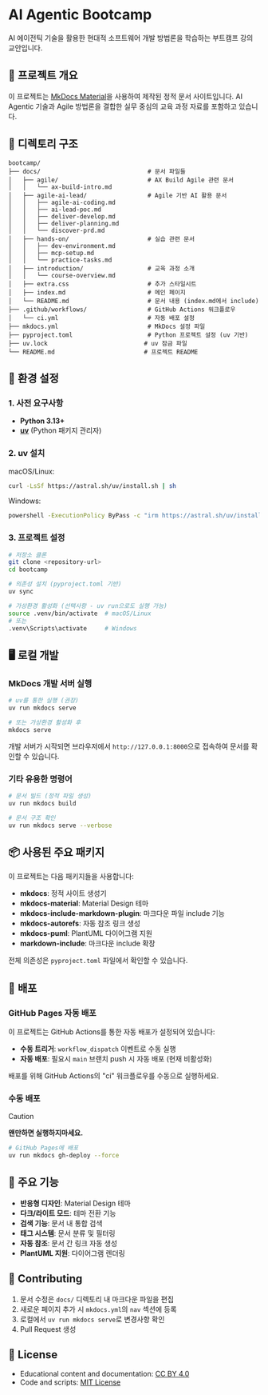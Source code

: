 # AI Agentic Bootcamp

AI 에이전틱 기술을 활용한 현대적 소프트웨어 개발 방법론을 학습하는 부트캠프 강의 교안입니다.

## 🚀 프로젝트 개요

이 프로젝트는 [MkDocs Material](https://squidfunk.github.io/mkdocs-material/)을 사용하여 제작된 정적 문서 사이트입니다. AI Agentic 기술과 Agile 방법론을 결합한 실무 중심의 교육 과정 자료를 포함하고 있습니다.

## 📁 디렉토리 구조

```
bootcamp/
├── docs/                              # 문서 파일들
│   ├── agile/                         # AX Build Agile 관련 문서
│   │   └── ax-build-intro.md
│   ├── agile-ai-lead/                 # Agile 기반 AI 활용 문서
│   │   ├── agile-ai-coding.md
│   │   ├── ai-lead-poc.md
│   │   ├── deliver-develop.md
│   │   ├── deliver-planning.md
│   │   └── discover-prd.md
│   ├── hands-on/                      # 실습 관련 문서
│   │   ├── dev-environment.md
│   │   ├── mcp-setup.md
│   │   └── practice-tasks.md
│   ├── introduction/                  # 교육 과정 소개
│   │   └── course-overview.md
│   ├── extra.css                      # 추가 스타일시트
│   ├── index.md                       # 메인 페이지
│   └── README.md                      # 문서 내용 (index.md에서 include)
├── .github/workflows/                 # GitHub Actions 워크플로우
│   └── ci.yml                         # 자동 배포 설정
├── mkdocs.yml                         # MkDocs 설정 파일
├── pyproject.toml                     # Python 프로젝트 설정 (uv 기반)
├── uv.lock                           # uv 잠금 파일
└── README.md                         # 프로젝트 README
```

## 🔧 환경 설정

### 1. 사전 요구사항

- **Python 3.13+**
- **[uv](https://docs.astral.sh/uv/)** (Python 패키지 관리자)

### 2. uv 설치

macOS/Linux:
```bash
curl -LsSf https://astral.sh/uv/install.sh | sh
```

Windows:
```bash
powershell -ExecutionPolicy ByPass -c "irm https://astral.sh/uv/install.ps1 | iex"
```

### 3. 프로젝트 설정

```bash
# 저장소 클론
git clone <repository-url>
cd bootcamp

# 의존성 설치 (pyproject.toml 기반)
uv sync

# 가상환경 활성화 (선택사항 - uv run으로도 실행 가능)
source .venv/bin/activate  # macOS/Linux
# 또는
.venv\Scripts\activate     # Windows
```

## 🖥️ 로컬 개발

### MkDocs 개발 서버 실행

```bash
# uv를 통한 실행 (권장)
uv run mkdocs serve

# 또는 가상환경 활성화 후
mkdocs serve
```

개발 서버가 시작되면 브라우저에서 `http://127.0.0.1:8000`으로 접속하여 문서를 확인할 수 있습니다.

### 기타 유용한 명령어

```bash
# 문서 빌드 (정적 파일 생성)
uv run mkdocs build

# 문서 구조 확인
uv run mkdocs serve --verbose
```

## 📦 사용된 주요 패키지

이 프로젝트는 다음 패키지들을 사용합니다:

- **mkdocs**: 정적 사이트 생성기
- **mkdocs-material**: Material Design 테마
- **mkdocs-include-markdown-plugin**: 마크다운 파일 include 기능
- **mkdocs-autorefs**: 자동 참조 링크 생성
- **mkdocs-puml**: PlantUML 다이어그램 지원
- **markdown-include**: 마크다운 include 확장

전체 의존성은 `pyproject.toml` 파일에서 확인할 수 있습니다.

## 🚀 배포

### GitHub Pages 자동 배포

이 프로젝트는 GitHub Actions를 통한 자동 배포가 설정되어 있습니다:

- **수동 트리거**: `workflow_dispatch` 이벤트로 수동 실행
- **자동 배포**: 필요시 `main` 브랜치 push 시 자동 배포 (현재 비활성화)

배포를 위해 GitHub Actions의 "ci" 워크플로우를 수동으로 실행하세요.

### 수동 배포

> [!CAUTION]
> **왠만하면 실행하지마세요.**


```bash
# GitHub Pages에 배포
uv run mkdocs gh-deploy --force
```

## 🎯 주요 기능

- **반응형 디자인**: Material Design 테마
- **다크/라이트 모드**: 테마 전환 기능
- **검색 기능**: 문서 내 통합 검색
- **태그 시스템**: 문서 분류 및 필터링
- **자동 참조**: 문서 간 링크 자동 생성
- **PlantUML 지원**: 다이어그램 렌더링

## 🤝 Contributing

1. 문서 수정은 `docs/` 디렉토리 내 마크다운 파일을 편집
2. 새로운 페이지 추가 시 `mkdocs.yml`의 `nav` 섹션에 등록
3. 로컬에서 `uv run mkdocs serve`로 변경사항 확인
4. Pull Request 생성

## 📄 License

- Educational content and documentation: [CC BY 4.0](https://creativecommons.org/licenses/by/4.0/)
- Code and scripts: [MIT License](./LICENSE)
